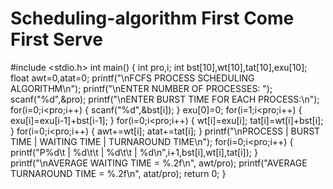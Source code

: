 # Scheduling-algorithm First Come First Serve
#include <stdio.h>
int main()
{
    int pro,i;
    int bst[10],wt[10],tat[10],exu[10];
    float awt=0,atat=0;
    printf("\nFCFS PROCESS SCHEDULING ALGORITHM\n");
    printf("\nENTER NUMBER OF PROCESSES: ");
    scanf("%d",&pro);
    printf("\nENTER BURST TIME FOR EACH PROCESS:\n");
    for(i=0;i<pro;i++)
    {
        scanf("%d",&bst[i]);
    }
    exu[0]=0;
    for(i=1;i<pro;i++)
    {
        exu[i]=exu[i-1]+bst[i-1];
    }
    for(i=0;i<pro;i++)
    {
        wt[i]=exu[i];
        tat[i]=wt[i]+bst[i];
    }
    for(i=0;i<pro;i++)
    {
        awt+=wt[i];
        atat+=tat[i];
    }
    printf("\nPROCESS | BURST TIME | WAITING TIME | TURNAROUND TIME\n");
    for(i=0;i<pro;i++)
    {
        printf("P%d\t | %d\t\t | %d\t\t | %d\n",i+1,bst[i],wt[i],tat[i]);
    }
    printf("\nAVERAGE WAITING TIME = %.2f\n", awt/pro);
    printf("AVERAGE TURNAROUND TIME = %.2f\n", atat/pro);
    return 0;
}
